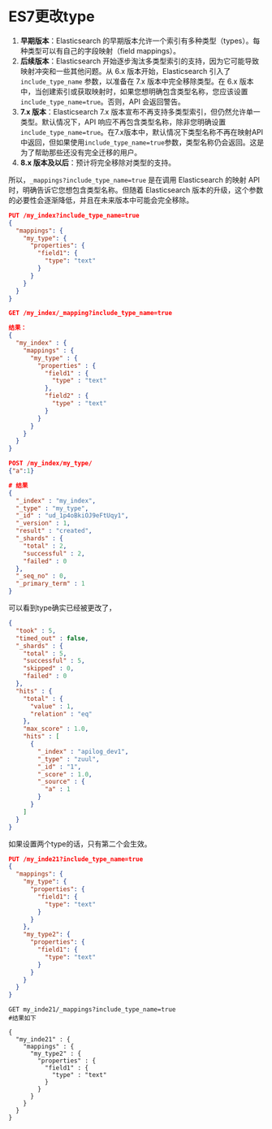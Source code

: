 # ES7更改type

1. **早期版本**：Elasticsearch 的早期版本允许一个索引有多种类型（types）。每种类型可以有自己的字段映射（field mappings）。
2. **后续版本**：Elasticsearch 开始逐步淘汰多类型索引的支持，因为它可能导致映射冲突和一些其他问题。从 6.x 版本开始，Elasticsearch 引入了 `include_type_name` 参数，以准备在 7.x 版本中完全移除类型。在 6.x 版本中，当创建索引或获取映射时，如果您想明确包含类型名称，您应该设置 `include_type_name=true`。否则，API 会返回警告。
3. **7.x 版本**：Elasticsearch 7.x 版本宣布不再支持多类型索引，但仍然允许单一类型。默认情况下，API 响应不再包含类型名称，除非您明确设置 `include_type_name=true`。在7.x版本中，默认情况下类型名称不再在映射API中返回，但如果使用`include_type_name=true`参数，类型名称仍会返回。这是为了帮助那些还没有完全迁移的用户。
4. **8.x 版本及以后**：预计将完全移除对类型的支持。

所以，`_mappings?include_type_name=true` 是在调用 Elasticsearch 的映射 API 时，明确告诉它您想包含类型名称。但随着 Elasticsearch 版本的升级，这个参数的必要性会逐渐降低，并且在未来版本中可能会完全移除。

```json
PUT /my_index?include_type_name=true
{
  "mappings": {
    "my_type": {
      "properties": {
        "field1": {
          "type": "text"
        }
      }
    }
  }
}

GET /my_index/_mapping?include_type_name=true

结果：
{
  "my_index" : {
    "mappings" : {
      "my_type" : {
        "properties" : {
          "field1" : {
            "type" : "text"
          },
          "field2" : {
            "type" : "text"
          }
        }
      }
    }
  }
}

POST /my_index/my_type/
{"a":1}

# 结果
{
  "_index" : "my_index",
  "_type" : "my_type",
  "_id" : "ud_1p4oBkiOJ9eFtUqy1",
  "_version" : 1,
  "result" : "created",
  "_shards" : {
    "total" : 2,
    "successful" : 2,
    "failed" : 0
  },
  "_seq_no" : 0,
  "_primary_term" : 1
}

```



可以看到type确实已经被更改了，

```json
{
  "took" : 5,
  "timed_out" : false,
  "_shards" : {
    "total" : 5,
    "successful" : 5,
    "skipped" : 0,
    "failed" : 0
  },
  "hits" : {
    "total" : {
      "value" : 1,
      "relation" : "eq"
    },
    "max_score" : 1.0,
    "hits" : [
      {
        "_index" : "apilog_dev1",
        "_type" : "zuul",
        "_id" : "1",
        "_score" : 1.0,
        "_source" : {
          "a" : 1
        }
      }
    ]
  }
}

```



如果设置两个type的话，只有第二个会生效。

```json
PUT /my_inde21?include_type_name=true
{
  "mappings": {
    "my_type": {
      "properties": {
        "field1": {
          "type": "text"
        }
      }
    },
    "my_type2": {
      "properties": {
        "field1": {
          "type": "text"
        }
      }
    }
  }
}
```



```
GET my_inde21/_mappings?include_type_name=true
#结果如下

{
  "my_inde21" : {
    "mappings" : {
      "my_type2" : {
        "properties" : {
          "field1" : {
            "type" : "text"
          }
        }
      }
    }
  }
}

```